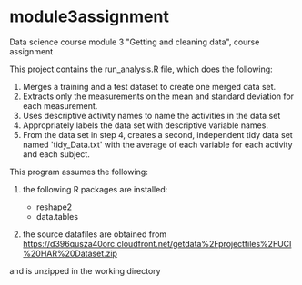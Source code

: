 # module3assignment
Data science course module 3 "Getting and cleaning data", course assignment

This project contains the run_analysis.R file, which does the following: 

 1)   Merges a training and a test dataset to create one merged data set.
 2)   Extracts only the measurements on the mean and standard deviation for each measurement. 
 3)   Uses descriptive activity names to name the activities in the data set
 4)   Appropriately labels the data set with descriptive variable names. 
 5)   From the data set in step 4, creates a second, independent tidy data set named 'tidy_Data.txt' 
with the average of each variable for each activity and each subject.


This program assumes the following: 

1) the following R packages are installed: 

   - reshape2
   - data.tables

2) the source datafiles are obtained from
https://d396qusza40orc.cloudfront.net/getdata%2Fprojectfiles%2FUCI%20HAR%20Dataset.zip

and is unzipped in the working directory


